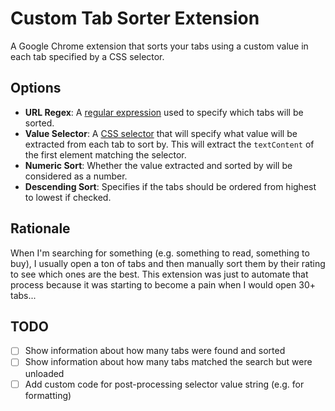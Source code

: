 # Custom Tab Sorter Extension
A Google Chrome extension that sorts your tabs using a custom value in each tab specified by a CSS selector.


## Options
- **URL Regex**: A [regular expression](https://developer.mozilla.org/en-US/docs/Web/JavaScript/Guide/Regular_Expressions) used to specify which tabs will be sorted.
- **Value Selector**: A [CSS selector](https://developer.mozilla.org/en-US/docs/Web/CSS/CSS_Selectors) that will specify what value will be extracted from each tab to sort by. This will extract the `textContent` of the first element matching the selector.
- **Numeric Sort**: Whether the value extracted and sorted by will be considered as a number.
- **Descending Sort**: Specifies if the tabs should be ordered from highest to lowest if checked.


## Rationale
When I'm searching for something (e.g. something to read, something to buy), I usually open a ton of tabs and then manually sort them by their rating to see which ones are the best. This extension was just to automate that process because it was starting to become a pain when I would open 30+ tabs...


## TODO
- [ ] Show information about how many tabs were found and sorted
- [ ] Show information about how many tabs matched the search but were unloaded
- [ ] Add custom code for post-processing selector value string (e.g. for formatting)
